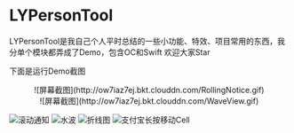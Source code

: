 # LYPersonTool
LYPersonTool是我自己个人平时总结的一些小功能、特效、项目常用的东西，我分单个模块都弄成了Demo，包含OC和Swift  欢迎大家Star

下面是运行Demo截图

<div align=center>
![屏幕截图](http://ow7iaz7ej.bkt.clouddn.com/RollingNotice.gif)
</div>

<div align=center>
![屏幕截图](http://ow7iaz7ej.bkt.clouddn.com/WaveView.gif)
</div>


![滚动通知](http://ow7iaz7ej.bkt.clouddn.com/RollingNotice.gif)
![水波](http://ow7iaz7ej.bkt.clouddn.com/WaveView.gif)
![折线图](http://ow7iaz7ej.bkt.clouddn.com/LineCharView.gif)
![支付宝长按移动Cell](http://ow7iaz7ej.bkt.clouddn.com/AliPayCellMove.gif)
